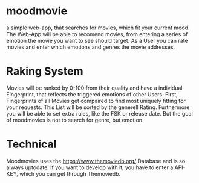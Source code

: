 # moodmovie
a simple web-app, that searches for movies, which fit your current mood.
The Web-App will be able to recomend movies, from entering a series of emotion the movie you want to see should target. 
As a User you can rate movies and enter which emotions and genres the movie addresses. 

# Raking System 
Movies will be ranked by 0-100 from their quality and have a individual Fingerprint, that reflects the triggered emotions of other Users. 
First, Fingerprints of all Movies get compaired to find most uniquely fitting for your requests. This List will be sorted by the generell Rating. 
Furthermore you will be able to set extra rules, like the FSK or release date. But the goal of moodmovies is not to search for genre, but emotion. 

# Technical
Moodmovies uses the https://www.themoviedb.org/ Database and is so always uptodate. 
If you want to develop with it, you have to enter a API-KEY, which you can get through Themoviedb. 
